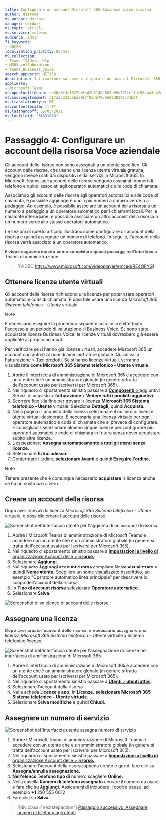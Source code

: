 ```yaml
---
title: Configurare un account Microsoft 365 Business Voice risorsa
author: dstrome
ms.author: dstrome
manager: serdars
ms.topic: article
ms.service: msteams
audience: admin
f1.keywords:
- NOCSH
localization_priority: Normal
MS.collection:
- Teams_ITAdmin_Help
- M365-collaboration
- Teams_Business_Voice
search.appverid: MET150
description: Informazioni su come configurare un account Microsoft 365 Business Voice per l'uso con gli operatori automatici.
appliesto:
- Microsoft Teams
ms.openlocfilehash: eb36a0f3a1327bb3b42b0148c889a05e377ccf1af80c4a3c42d51299677b9692
ms.sourcegitcommit: a17ad3332ca5d2997f85db7835500d8190c34b2f
ms.translationtype: MT
ms.contentlocale: it-IT
ms.lasthandoff: 08/05/2021
ms.locfileid: "54331078"
---
```

# <a name="step-4-set-up-a-business-voice-resource-account"></a>Passaggio 4: Configurare un account della risorsa Voce aziendale

Gli account delle risorse non sono assegnati a un utente specifico. Gli account delle risorse, che usano una licenza utente virtuale gratuita, vengono invece usati dai dispositivi e dai servizi in Microsoft 365. In Microsoft Teams, agli account delle risorse vengono assegnati numeri di telefono e quindi associati agli operatori automatici e alle code di chiamata.

Associando gli account delle risorse agli operatori automatici e alle code di chiamata, è possibile aggiungere uno o più numeri a numero verde o a pedaggio. Ad esempio, è possibile associare un account della risorsa a un numero a pedaggio a un operatore automatico per i chiamanti locali. Per le chiamate interurbane, è possibile associare un altro account della risorsa a un numero verde allo stesso operatore automatico.

Le sezioni di questo articolo illustrano come configurare un account della risorsa e quindi assegnare un numero di telefono. In seguito, l'account della risorsa verrà associato a un operatore automatico.

Il video seguente mostra come completare questi passaggi nell'interfaccia Teams di amministrazione.

> [!VIDEO https://www.microsoft.com/videoplayer/embed/RE4OFYG]

## <a name="obtain-virtual-user-licenses"></a>Ottenere licenze utente virtuali

Gli account delle risorse richiedono una licenza per poter usare operatori automatici e code di chiamata. È possibile usare una licenza *Microsoft 365 Sistema telefonico - Utente* virtuale.

> [!NOTE]
> È necessario eseguire la procedura seguente solo se si è effettuato l'accesso a un periodo di valutazione di Business Voice. Se sono state acquistate licenze Business Voice, le licenze virtuali dovrebbero già essere applicate al proprio account. 
>
> Per verificare se si hanno già licenze virtuali, accedere Microsoft 365 un account con autorizzazioni di amministratore globale. Quindi vai a Fatturazione > [Tuoi prodotti](https://admin.microsoft.com/Adminportal/Home#/subscriptions). Se si hanno licenze virtuali, verranno visualizzate **come Microsoft 365 Sistema telefonico - Utente virtuale.**

1. Aprire il interfaccia di amministrazione di Microsoft 365 e accedere con un utente che è un amministratore globale (in genere si tratta dell'account usato per iscriversi per Microsoft 365).
2. Nel riquadro di spostamento sinistro passare a <a href="https://admin.microsoft.com/Adminportal/Home#/catalog" target="_blank"> **Componenti**  > </a>aggiuntivi Servizi di acquisto  >  **fatturazione**  >  **Vedere tutti i prodotti aggiuntivi.**
3. Scorrere fino alla fine per trovare la licenza **Microsoft 365 Sistema telefonico - Utente** virtuale. Seleziona **Dettagli**, quindi **Acquista**.
4. Nella pagina di acquisto della licenza selezionare il numero di licenze utente virtuali desiderate. È necessaria una licenza virtuale per ogni operatore automatico e coda di chiamata che si prevede di configurare. È consigliabile selezionare almeno cinque licenze per configurare più operatori automatici e code di chiamata in futuro senza dover acquistare subito altre licenze.
5. Deselezionare **Assegna automaticamente a tutti gli utenti senza licenze.**
6. Selezionare **Estrai adesso.**
7. Confermare l'ordine, **selezionare Avanti** e quindi **Eseguire l'ordine.**

> [!NOTE]
> Tenere presente che è comunque necessario  **acquistare** la licenza anche se ha un costo pari a zero.

## <a name="create-a-resource-account"></a>Creare un account della risorsa

Dopo aver ricevuto la licenza *Microsoft 365 Sistema telefonico - Utente* virtuale, è possibile creare l'account delle risorse.

![Screenshot dell'interfaccia utente per l'aggiunta di un account di risorsa](../media/resource-account-add.png)

1. Aprire l Microsoft Teams di amministrazione di Microsoft Teams e accedere con un utente che è un amministratore globale (in genere si tratta dell'account usato per iscriversi per Microsoft 365).
2. Nel riquadro di spostamento sinistro passare a <a href="https://admin.teams.microsoft.com/company-wide-settings/resource-accounts" target="_blank"> **Impostazioni a livello di** organizzazione Account delle  >  **risorse.**</a>
3. Selezionare **Aggiungi**.
4. Nel riquadro **Aggiungi account risorsa** compilare Nome **visualizzato** e quindi **Nome utente.** Scegliere un nome visualizzato descrittivo, ad esempio "Operatore automatico linea principale" per descrivere lo scopo dell'account della risorsa.
5. In **Tipo di account risorsa** selezionare **Operatore automatico.**
6. Selezionare **Salva**.

![Screenshot di un elenco di account delle risorse](../media/resource-accounts-auto-attendant-only-page.png)

## <a name="assign-a-license"></a>Assegnare una licenza

Dopo aver creato l'account delle risorse, è necessario assegnare una licenza *Microsoft 365 Sistema telefonico -* Utente virtuale o Sistema telefonico *licenza.*

![Screenshot dell'interfaccia utente per l'assegnazione di licenze nel interfaccia di amministrazione di Microsoft 365](../media/resource-account-assign-virtual-user-license.png)

1. Aprire il interfaccia di amministrazione di Microsoft 365 e accedere con un utente che è un amministratore globale (in genere si tratta dell'account usato per iscriversi per Microsoft 365).
1. Nel riquadro di spostamento sinistro passare a <a href="https://admin.microsoft.com/Adminportal/Home#/users" target="_blank"> **Utenti**  >  **utenti attivi**</a>.
1. Selezionare l'account della risorsa.
1. Nella scheda **Licenze e app,** in **Licenze,** **selezionare Microsoft 365 Sistema telefonico - Utente virtuale**.
1. Selezionare **Salva modifiche** e quindi **Chiudi.**

## <a name="assign-a-service-number"></a>Assegnare un numero di servizio

![Screenshot dell'interfaccia utente assegna numero di servizio](../media/resource-account-assign-phone-number.png)

1. Aprire l Microsoft Teams di amministrazione di Microsoft Teams e accedere con un utente che è un amministratore globale (in genere si tratta dell'account usato per iscriversi per Microsoft 365).
1. Nel riquadro di spostamento sinistro passare a <a href="https://admin.teams.microsoft.com/company-wide-settings/resource-accounts" target="_blank"> **Impostazioni a livello di** organizzazione Account delle  >  **risorse.**</a>
1. Selezionare l'account della risorsa appena creato e quindi fare clic su **Assegna/annulla assegnazione.**
1. **Nell'elenco Telefono tipo di** numero scegliere **Online.**
1. Nella casella **Numero di telefono assegnato** cercare il numero da usare e fare clic su **Aggiungi.** Assicurarsi di includere il codice paese ,ad esempio **+1** 250 555 0012
1. Fare clic su **Salva**.

> [!div class="nextstepaction"]
> [Passaggio successivo: Assegnare numeri di telefono agli utenti](set-up-assign-numbers.md)
